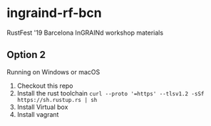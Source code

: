 # ingraind-rf-bcn

RustFest '19 Barcelona InGRAINd workshop materials

## Option 2

Running on Windows or macOS

1. Checkout this repo
1. Install the rust toolchain `curl --proto '=https' --tlsv1.2 -sSf https://sh.rustup.rs | sh`
1. Install Virtual box
1. Install vagrant

